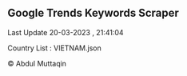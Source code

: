 

## Google Trends Keywords Scraper 
 
Last Update 20-03-2023 , 21:41:04

Country List :
VIETNAM.json



© Abdul Muttaqin 
